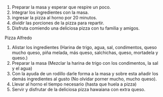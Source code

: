 1. Preparar la masa y esperar que respire un poco.
2. Integrar los ingredientes con la masa.
3. ingresar la pizza al horno por 20 minutos.
4. dividir las porciones de la pizza para repartir.
5. Disfruta comiendo una deliciosa pizza con tu familia y amigos.

 Pizza Alfredo
1. Alistar los ingredientes (Harina de trigo, agua, sal, condimentos, queso mucho queso, piña melada, más queso, salchichas, queso, mortadela y queso.)
2. Preparar la masa (Mezclar la harina de trigo con los condimentos, la sal y el agua)
3. Con la ayuda de un rodillo darle forma a la masa y sobre esta añadir los demás ingredientes al gusto (No olvidar porner mucho, mucho queso).
4. Llevar al horno el tiempo necesario (hasta que huela a pizza)
5. Servir y disfrutar de la deliciosa pizza hawaiana con extra queso.
